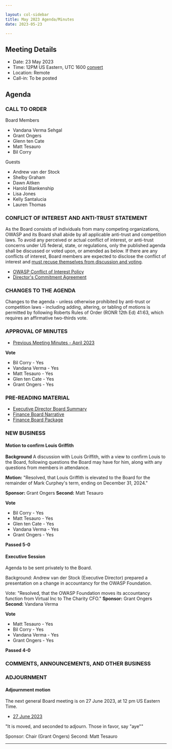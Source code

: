 ```yaml
---

layout: col-sidebar
title: May 2023 Agenda/Minutes
date: 2023-05-23

---
```


## Meeting Details

- Date: 23 May 2023
- Time: 12PM US Eastern, UTC 1600 [convert](https://www.timeanddate.com/worldclock/meetingdetails.html?year=2023&month=05&day=23&hour=16&min=0&sec=0&p1=398&p2=16&p3=110&p4=197&p5=217&p6=136&p7=179&p8=438)
- Location: Remote
- Call-in: To be posted

## Agenda

### CALL TO ORDER

Board Members
- Vandana Verma Sehgal
- Grant Ongers
- Glenn ten Cate
- Matt Tesauro
- Bil Corry

Guests
- Andrew van der Stock
- Shelby Graham
- Dawn Aitken
- Harold Blankenship
- Lisa Jones
- Kelly Santalucia
- Lauren Thomas

### CONFLICT OF INTEREST AND ANTI-TRUST STATEMENT

As the Board consists of individuals from many competing organizations, OWASP and its Board shall abide by all applicable anti-trust and competition laws. To avoid any perceived or actual conflict of interest, or anti-trust concerns under US federal, state, or regulations, only the published agenda shall be discussed or voted upon, or amended as below. If there are any conflicts of interest, Board members are expected to disclose the conflict of interest and [must recuse themselves from discussion and voting](https://owasp.org/www-policy/legal/bylaws#section-702-disclosure-required).

- [OWASP Conflict of Interest Policy](https://owasp.org/www-policy/operational/conflict-of-interest)
- [Director's Commitment Agreement](https://owasp.org/www-policy/legal/directors-committment-agreement)

### CHANGES TO THE AGENDA

Changes to the agenda - unless otherwise prohibited by anti-trust or competition laws - including adding, altering, or tabling of motions is permitted by following Roberts Rules of Order (RONR 12th Ed) 41:63, which requires an affirmative two-thirds vote.

### APPROVAL OF MINUTES

- [Previous Meeting Minutes - April 2023](/www-board/meetings-historical/202304)

**Vote**
- Bil Corry - Yes
- Vandana Verma - Yes
- Matt Tesauro - Yes
- Glen ten Cate - Yes
- Grant Ongers - Yes

### PRE-READING MATERIAL

- [Executive Director Board Summary](https://docs.google.com/presentation/d/1PW5cESSMQh5ulwmgY9aZxv0NWc9l2qYYsHA_xgB3r2Y/edit?usp=sharing)
- [Finance Board Narrative](/www-board/attachments/202304-finance-narrative.docx)
- [Finance Board Package](/www-board/attachments/202304-finance-package.xlsx)

### NEW BUSINESS

#### Motion to confirm Louis Griffith

**Background** A discussion with Louis Griffith, with a view to confirm Louis to the Board, following questions the Board may have for him, along with any questions from members in attendance.

**Motion:** "Resolved, that Louis Griffith is elevated to the Board for the remainder of Mark Curphey's term, ending on December 31, 2024."

**Sponsor:** Grant Ongers
**Second:** Matt Tesauro

**Vote**
- Bil Corry - Yes
- Matt Tesauro - Yes
- Glen ten Cate - Yes
- Vandana Verma - Yes
- Grant Ongers - Yes

**Passed 5-0**

#### Executive Session

Agenda to be sent privately to the Board.

Background: Andrew van der Stock (Executive Director) prepared a presentation on a change in accountancy for the OWASP Foundation.

Vote: "Resolved, that the OWASP Foundation moves its accountancy function from Virtual Inc to The Charity CFO."
**Sponsor:** Grant Ongers
**Second:** Vandana Verma

**Vote**
- Matt Tesauro - Yes
- Bil Corry - Yes
- Vandana Verma - Yes
- Grant Ongers - Yes

**Passed 4-0**

### COMMENTS, ANNOUNCEMENTS, AND OTHER BUSINESS

### ADJOURNMENT

#### Adjournment motion

The next general Board meeting is on 27 June 2023, at 12 pm US Eastern Time.

- [27 June 2023](https://owasp.org/www-board/meetings/202306.html)

"It is moved, and seconded to adjourn. Those in favor, say "aye""

Sponsor: Chair (Grant Ongers)
Second: Matt Tesauro

***

